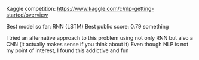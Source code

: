 Kaggle competition: https://www.kaggle.com/c/nlp-getting-started/overview

Best model so far: RNN (LSTM)
Best public score: 0.79 something

I tried an alternative approach to this problem using not only RNN but also a CNN (it actually makes sense if you think about it)
Even though NLP is not my point of interest, I found this addictive and fun
